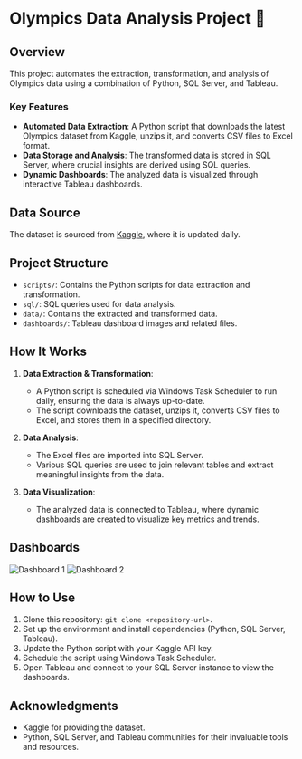 # Olympics Data Analysis Project 🏅

## Overview
This project automates the extraction, transformation, and analysis of Olympics data using a combination of Python, SQL Server, and Tableau.

### Key Features
- **Automated Data Extraction**: A Python script that downloads the latest Olympics dataset from Kaggle, unzips it, and converts CSV files to Excel format.
- **Data Storage and Analysis**: The transformed data is stored in SQL Server, where crucial insights are derived using SQL queries.
- **Dynamic Dashboards**: The analyzed data is visualized through interactive Tableau dashboards.

## Data Source
The dataset is sourced from [Kaggle](https://www.kaggle.com/), where it is updated daily.

## Project Structure
- `scripts/`: Contains the Python scripts for data extraction and transformation.
- `sql/`: SQL queries used for data analysis.
- `data/`: Contains the extracted and transformed data.
- `dashboards/`: Tableau dashboard images and related files.

## How It Works
1. **Data Extraction & Transformation**:
   - A Python script is scheduled via Windows Task Scheduler to run daily, ensuring the data is always up-to-date.
   - The script downloads the dataset, unzips it, converts CSV files to Excel, and stores them in a specified directory.

2. **Data Analysis**:
   - The Excel files are imported into SQL Server.
   - Various SQL queries are used to join relevant tables and extract meaningful insights from the data.

3. **Data Visualization**:
   - The analyzed data is connected to Tableau, where dynamic dashboards are created to visualize key metrics and trends.

## Dashboards
![Dashboard 1](dashboards/dashboard1.png)
![Dashboard 2](dashboards/dashboard2.png)

## How to Use
1. Clone this repository: `git clone <repository-url>`.
2. Set up the environment and install dependencies (Python, SQL Server, Tableau).
3. Update the Python script with your Kaggle API key.
4. Schedule the script using Windows Task Scheduler.
5. Open Tableau and connect to your SQL Server instance to view the dashboards.

## Acknowledgments
- Kaggle for providing the dataset.
- Python, SQL Server, and Tableau communities for their invaluable tools and resources.

